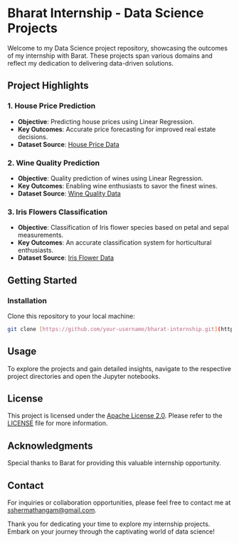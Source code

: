 # Bharat Internship - Data Science Projects

Welcome to my Data Science project repository, showcasing the outcomes of my internship with Barat. These projects span various domains and reflect my dedication to delivering data-driven solutions.

## Project Highlights

### 1. House Price Prediction

- **Objective**: Predicting house prices using Linear Regression.
- **Key Outcomes**: Accurate price forecasting for improved real estate decisions.
- **Dataset Source**: [House Price Data](https://www.kaggle.com/shree1992/housedata)

### 2. Wine Quality Prediction

- **Objective**: Quality prediction of wines using Linear Regression.
- **Key Outcomes**: Enabling wine enthusiasts to savor the finest wines.
- **Dataset Source**: [Wine Quality Data](https://www.kaggle.com/yasserh/wine-quality-dataset)

### 3. Iris Flowers Classification

- **Objective**: Classification of Iris flower species based on petal and sepal measurements.
- **Key Outcomes**: An accurate classification system for horticultural enthusiasts.
- **Dataset Source**: [Iris Flower Data](https://www.kaggle.com/sims22/irisflowerdatasets)

## Getting Started

### Installation

 Clone this repository to your local machine:

   ```bash
   git clone [https://github.com/your-username/bharat-internship.git](https://github.com/Sherma-ThangamS/Bharat-intern.git
```
## Usage

To explore the projects and gain detailed insights, navigate to the respective project directories and open the Jupyter notebooks.

## License

This project is licensed under the [Apache License 2.0](LICENSE). Please refer to the [LICENSE](LICENSE) file for more information.

## Acknowledgments

Special thanks to Barat for providing this valuable internship opportunity.

## Contact

For inquiries or collaboration opportunities, please feel free to contact me at [sshermathangam@gmail.com](mailto:sshermathangam@gmail.com).

Thank you for dedicating your time to explore my internship projects. Embark on your journey through the captivating world of data science!
